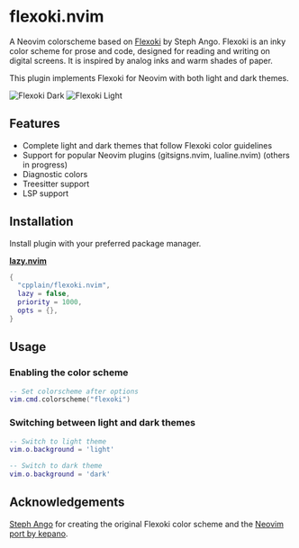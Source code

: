 # flexoki.nvim

A Neovim colorscheme based on [Flexoki](https://stephango.com/flexoki) by Steph Ango. Flexoki is an inky color scheme for prose and code, designed for reading and writing on digital screens. It is inspired by analog inks and warm shades of paper.

This plugin implements Flexoki for Neovim with both light and dark themes.

![Flexoki Dark](https://stephango.com/assets/flexoki-code-dark.png)
![Flexoki Light](https://stephango.com/assets/flexoki-code-light.png)

## Features

- Complete light and dark themes that follow Flexoki color guidelines
- Support for popular Neovim plugins (gitsigns.nvim, lualine.nvim) (others in progress)
- Diagnostic colors
- Treesitter support
- LSP support

## Installation

Install plugin with your preferred package manager.

**[lazy.nvim](https://github.com/folke/lazy.nvim)**

```lua
{
  "cpplain/flexoki.nvim",
  lazy = false,
  priority = 1000,
  opts = {},
}
```

## Usage

### Enabling the color scheme

```lua
-- Set colorscheme after options
vim.cmd.colorscheme("flexoki")
```

### Switching between light and dark themes

```lua
-- Switch to light theme
vim.o.background = 'light'

-- Switch to dark theme
vim.o.background = 'dark'
```

## Acknowledgements

[Steph Ango](https://stephango.com/) for creating the original Flexoki color scheme and the [Neovim port by kepano](https://github.com/kepano/flexoki-neovim).
